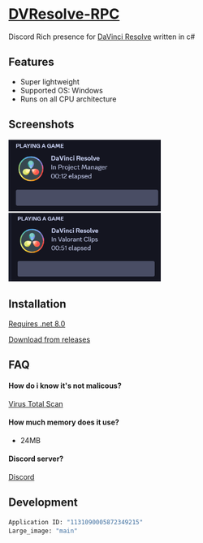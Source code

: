 # [DVResolve-RPC](https://github.com/v4ish/rpc)
Discord Rich presence for [DaVinci Resolve](https://www.blackmagicdesign.com/products/davinciresolve/) written in c#

## Features

- Super lightweight 
- Supported OS: Windows
- Runs on all CPU architecture


## Screenshots

<img src="https://github.com/v4ish/RPC/blob/main/Screenshots/davinci.png" alt="logo" width="300"/>

<img src="https://github.com/v4ish/RPC/blob/main/Screenshots/davinci2.png" alt="logo" width="300"/>



## Installation

[Requires .net 8.0](https://dotnet.microsoft.com/en-us/download/dotnet/8.0)

[Download from releases](https://github.com/v4ish/DVResolve-RPC/releases/latest)

    
## FAQ

#### How do i know it's not malicous?

[Virus Total Scan](https://www.virustotal.com/gui/file/072ae063625482dc3918e8e5af3d03c39778fdd599dab11025f9e2e136ec7f06?nocache=1)

#### How much memory does it use?

- 24MB


#### Discord server?

[Discord](https://dsc.gg/v4ish)

## Development
``` bash
Application ID: "1131090005872349215"
Large_image: "main"
```

